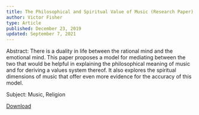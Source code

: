 ```yaml
---
title: The Philosophical and Spiritual Value of Music (Research Paper)
author: Victor Fisher
type: Article
published: December 23, 2019
updated: September 7, 2021
---
```


<blogPost :title="title"></blogPost>

Abstract: There is a duality in life between the rational mind and the emotional mind. This paper proposes a model for mediating between the two that would be helpful in explaining the philosophical meaning of music and for deriving a values system thereof. It also explores the spiritual dimensions of music that offer even more evidence for the accuracy of this model.

Subject: Music, Religion

<a href="/the-philosophical-and-spiritual-value-of-music.pdf" target="_blank" rel="noreferrer noopener">Download</a>
